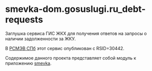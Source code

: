 # smevka-dom.gosuslugi.ru_debt-requests
Заглушка сервиса ГИС ЖКХ для получения ответов на запросы о наличии задолженности за ЖКУ.

В [РСМЭВ СПб](https://smev.spb.ru/registry/SMEV3/) этот сервис опубликован с RSID=30442.

Содержимое данного проекта представляет собой модуль к приложению [smevka](https://github.com/do-/smevka).
